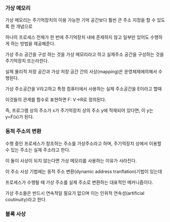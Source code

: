 ### 가상 메모리

가상 메모리는 주기억장치의 이용 가능한 기억 공간보다 훨씬 큰 주소 지정을 할 수 있도록 한 개념으로 

하나의 프로세스 전체가 한 번에 주기억장치 내에 존재하지 않고 일부만 있어도 수행하게 하는 방법을 제공해준다.

가상 주소 공간을 구성 하는 것을 가상 메모리라고 하고 실제주소 공간을 구성하는 것을 주기억장치 또는라한다.

실제 물리적 저장 공간과 가상 저장 공간 간의 사상(mapping)은 운영체제에의해서 수행된다.

가상 주소공간을 V라고하고 특정 컴퓨터에서 사용하는 실제 주소공간을 E이라고 할때 

이것들의 관계를 함수로 표현하면 F: V->R로 정의된다.

즉, 프로그램 상의 주소가 x가 주기억장치 상의 주소 y에 적재되어 있다면, 이 y는 y=F(x)가 된다.

### 동적 주소의 변환

수행 중인 프로세스가 참조하는 주소를 가상주소라고 하며, 주기억장치 상에서 이용할 수 있는 주소는 실제 주소라고 한다.

이 둘이 사상이 되지 않는다면 가상 메모리를 사용하는 이유가 사라진다.

이 주소 사상 기법에는 동적 주소 변환(dynamic address tranflation)기법이 있는데

프로세스가 수행될 때 가상 주소를 실제 주소로 변환하는 대표적인 메커니즘이다.

가상 주소들은 반드시 연속적일 필요가 없으며 이는 인위적 연속성(artificial coutinuity)라고 한다.

### 블록 사상

